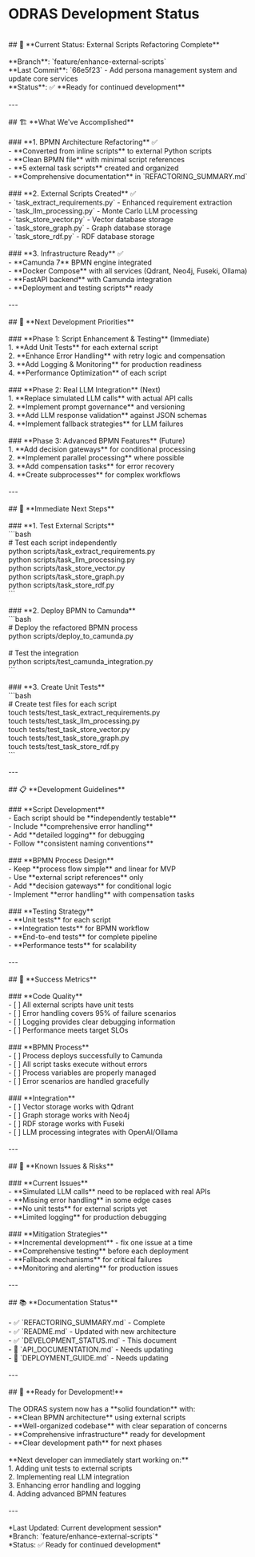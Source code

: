 # ODRAS Development Status<br>
<br>
## 🎯 **Current Status: External Scripts Refactoring Complete**<br>
<br>
**Branch**: `feature/enhance-external-scripts`<br>
**Last Commit**: `66e5f23` - Add persona management system and update core services<br>
**Status**: ✅ **Ready for continued development**<br>
<br>
---<br>
<br>
## 🏗️ **What We've Accomplished**<br>
<br>
### **1. BPMN Architecture Refactoring** ✅<br>
- **Converted from inline scripts** to external Python scripts<br>
- **Clean BPMN file** with minimal script references<br>
- **5 external task scripts** created and organized<br>
- **Comprehensive documentation** in `REFACTORING_SUMMARY.md`<br>
<br>
### **2. External Scripts Created** ✅<br>
- `task_extract_requirements.py` - Enhanced requirement extraction<br>
- `task_llm_processing.py` - Monte Carlo LLM processing<br>
- `task_store_vector.py` - Vector database storage<br>
- `task_store_graph.py` - Graph database storage<br>
- `task_store_rdf.py` - RDF database storage<br>
<br>
### **3. Infrastructure Ready** ✅<br>
- **Camunda 7** BPMN engine integrated<br>
- **Docker Compose** with all services (Qdrant, Neo4j, Fuseki, Ollama)<br>
- **FastAPI backend** with Camunda integration<br>
- **Deployment and testing scripts** ready<br>
<br>
---<br>
<br>
## 🚀 **Next Development Priorities**<br>
<br>
### **Phase 1: Script Enhancement & Testing** (Immediate)<br>
1. **Add Unit Tests** for each external script<br>
2. **Enhance Error Handling** with retry logic and compensation<br>
3. **Add Logging & Monitoring** for production readiness<br>
4. **Performance Optimization** of each script<br>
<br>
### **Phase 2: Real LLM Integration** (Next)<br>
1. **Replace simulated LLM calls** with actual API calls<br>
2. **Implement prompt governance** and versioning<br>
3. **Add LLM response validation** against JSON schemas<br>
4. **Implement fallback strategies** for LLM failures<br>
<br>
### **Phase 3: Advanced BPMN Features** (Future)<br>
1. **Add decision gateways** for conditional processing<br>
2. **Implement parallel processing** where possible<br>
3. **Add compensation tasks** for error recovery<br>
4. **Create subprocesses** for complex workflows<br>
<br>
---<br>
<br>
## 🔧 **Immediate Next Steps**<br>
<br>
### **1. Test External Scripts**<br>
```bash<br>
# Test each script independently<br>
python scripts/task_extract_requirements.py<br>
python scripts/task_llm_processing.py<br>
python scripts/task_store_vector.py<br>
python scripts/task_store_graph.py<br>
python scripts/task_store_rdf.py<br>
```<br>
<br>
### **2. Deploy BPMN to Camunda**<br>
```bash<br>
# Deploy the refactored BPMN process<br>
python scripts/deploy_to_camunda.py<br>
<br>
# Test the integration<br>
python scripts/test_camunda_integration.py<br>
```<br>
<br>
### **3. Create Unit Tests**<br>
```bash<br>
# Create test files for each script<br>
touch tests/test_task_extract_requirements.py<br>
touch tests/test_task_llm_processing.py<br>
touch tests/test_task_store_vector.py<br>
touch tests/test_task_store_graph.py<br>
touch tests/test_task_store_rdf.py<br>
```<br>
<br>
---<br>
<br>
## 📋 **Development Guidelines**<br>
<br>
### **Script Development**<br>
- Each script should be **independently testable**<br>
- Include **comprehensive error handling**<br>
- Add **detailed logging** for debugging<br>
- Follow **consistent naming conventions**<br>
<br>
### **BPMN Process Design**<br>
- Keep **process flow simple** and linear for MVP<br>
- Use **external script references** only<br>
- Add **decision gateways** for conditional logic<br>
- Implement **error handling** with compensation tasks<br>
<br>
### **Testing Strategy**<br>
- **Unit tests** for each script<br>
- **Integration tests** for BPMN workflow<br>
- **End-to-end tests** for complete pipeline<br>
- **Performance tests** for scalability<br>
<br>
---<br>
<br>
## 🎯 **Success Metrics**<br>
<br>
### **Code Quality**<br>
- [ ] All external scripts have unit tests<br>
- [ ] Error handling covers 95% of failure scenarios<br>
- [ ] Logging provides clear debugging information<br>
- [ ] Performance meets target SLOs<br>
<br>
### **BPMN Process**<br>
- [ ] Process deploys successfully to Camunda<br>
- [ ] All script tasks execute without errors<br>
- [ ] Process variables are properly managed<br>
- [ ] Error scenarios are handled gracefully<br>
<br>
### **Integration**<br>
- [ ] Vector storage works with Qdrant<br>
- [ ] Graph storage works with Neo4j<br>
- [ ] RDF storage works with Fuseki<br>
- [ ] LLM processing integrates with OpenAI/Ollama<br>
<br>
---<br>
<br>
## 🚨 **Known Issues & Risks**<br>
<br>
### **Current Issues**<br>
- **Simulated LLM calls** need to be replaced with real APIs<br>
- **Missing error handling** in some edge cases<br>
- **No unit tests** for external scripts yet<br>
- **Limited logging** for production debugging<br>
<br>
### **Mitigation Strategies**<br>
- **Incremental development** - fix one issue at a time<br>
- **Comprehensive testing** before each deployment<br>
- **Fallback mechanisms** for critical failures<br>
- **Monitoring and alerting** for production issues<br>
<br>
---<br>
<br>
## 📚 **Documentation Status**<br>
<br>
- ✅ `REFACTORING_SUMMARY.md` - Complete<br>
- ✅ `README.md` - Updated with new architecture<br>
- ✅ `DEVELOPMENT_STATUS.md` - This document<br>
- 🔄 `API_DOCUMENTATION.md` - Needs updating<br>
- 🔄 `DEPLOYMENT_GUIDE.md` - Needs updating<br>
<br>
---<br>
<br>
## 🎉 **Ready for Development!**<br>
<br>
The ODRAS system now has a **solid foundation** with:<br>
- **Clean BPMN architecture** using external scripts<br>
- **Well-organized codebase** with clear separation of concerns<br>
- **Comprehensive infrastructure** ready for development<br>
- **Clear development path** for next phases<br>
<br>
**Next developer can immediately start working on:**<br>
1. Adding unit tests to external scripts<br>
2. Implementing real LLM integration<br>
3. Enhancing error handling and logging<br>
4. Adding advanced BPMN features<br>
<br>
---<br>
<br>
*Last Updated: Current development session*<br>
*Branch: `feature/enhance-external-scripts`*<br>
*Status: ✅ Ready for continued development*<br>
<br>

